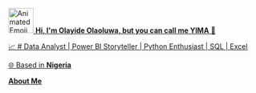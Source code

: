 <u><img src="https://iam-weijie.github.io/wave/hand-emoji.svg" alt="Animated Emoji" width="50" height="50"> **Hi, I'm Olayide Olaoluwa, but you can call me YIMA** 💎<u>

:chart_with_upwards_trend: # Data Analyst | Power BI Storyteller | Python Enthusiast | SQL | Excel

🌐 Based in **Nigeria**

<u>**About Me**<u>

